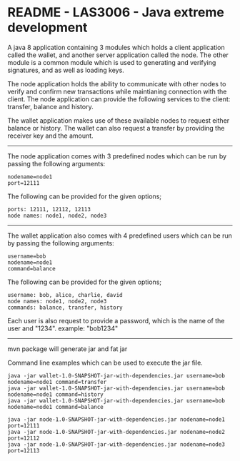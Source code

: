 # README - LAS3006 - Java extreme development

A java 8 application containing 3 modules which holds a client application
 called the wallet, and another server application called the node. The
  other module is a common module which is used to generating and
 verifying signatures, and as well as loading keys. 
 
The node application holds the ability to communicate with other nodes
to verify and confirm new transactions while maintianing connection with
the client. The node application can provide the following services to the client: transfer, balance and history.

The wallet application makes use of these available nodes to request 
either balance or history. The wallet can also request a transfer 
by providing the receiver key and the amount.

<hr />

The node application comes with 3 predefined nodes which 
can be run by passing the following arguments:
    
    nodename=node1
    port=12111
    
The following can be provided for the given options;
 
    ports: 12111, 12112, 12113
    node names: node1, node2, node3

<hr />

The wallet application also comes with 4 predefined users
which can be run by passing the following arguments:
    
    username=bob 
    nodename=node1 
    command=balance
    
The following can be provided for the given options;

    username: bob, alice, charlie, david
    node names: node1, node2, node3
    commands: balance, transfer, history
    
Each user is also request to provide a password, which is the
name of the user and "1234". example: "bob1234"

<hr />

mvn package will generate jar and fat jar

Command line examples which can be used to execute the jar file.

    java -jar wallet-1.0-SNAPSHOT-jar-with-dependencies.jar username=bob nodename=node1 command=transfer
    java -jar wallet-1.0-SNAPSHOT-jar-with-dependencies.jar username=bob nodename=node1 command=history
    java -jar wallet-1.0-SNAPSHOT-jar-with-dependencies.jar username=bob nodename=node1 command=balance
    
    java -jar node-1.0-SNAPSHOT-jar-with-dependencies.jar nodename=node1 port=12111
    java -jar node-1.0-SNAPSHOT-jar-with-dependencies.jar nodename=node2 port=12112
    java -jar node-1.0-SNAPSHOT-jar-with-dependencies.jar nodename=node3 port=12113


